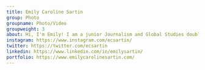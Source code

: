 ```yaml
---
title: Emily Caroline Sartin
group: Photo
groupname: Photo/Video
groupweight: 3
about: Hi, I'm Emily! I am a junior Journalism and Global Studies double major with a Hispanic Studies minor. Last semester I studied abroad in Spain and walked the Camino de Santiago for two days. 
instagram: https://www.instagram.com/ecsartin/
twitter: https://twitter.com/ecsartin
linkedin: https://www.linkedin.com/in/emilysartin/
portfolio: https://www.emilycarolinesartin.com/
---
```

